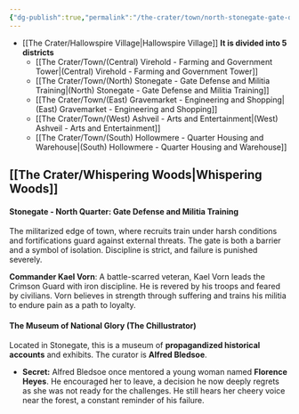 ```yaml
---
{"dg-publish":true,"permalink":"/the-crater/town/north-stonegate-gate-defense-and-militia-training/"}
---
```


- [[The Crater/Hallowspire Village\|Hallowspire Village]]
**It is divided into 5 districts**
    - [[The Crater/Town/(Central) Virehold - Farming and Government Tower\|(Central) Virehold - Farming and Government Tower]] 
    - [[The Crater/Town/(North) Stonegate - Gate Defense and Militia Training\|(North) Stonegate - Gate Defense and Militia Training]]
    - [[The Crater/Town/(East) Gravemarket - Engineering and Shopping\|(East) Gravemarket - Engineering and Shopping]]
    - [[The Crater/Town/(West) Ashveil - Arts and Entertainment\|(West) Ashveil - Arts and Entertainment]] 
    - [[The Crater/Town/(South) Hollowmere - Quarter Housing and Warehouse\|(South) Hollowmere - Quarter Housing and Warehouse]]

## [[The Crater/Whispering Woods\|Whispering Woods]]
#### Stonegate - North Quarter: Gate Defense and Militia Training
The militarized edge of town, where recruits train under harsh conditions and fortifications guard against external threats. The gate is both a barrier and a symbol of isolation. Discipline is strict, and failure is punished severely.

**Commander Kael Vorn**: A battle-scarred veteran, Kael Vorn leads the Crimson Guard with iron discipline. He is revered by his troops and feared by civilians. Vorn believes in strength through suffering and trains his militia to endure pain as a path to loyalty.


#### **The Museum of National Glory (The Chillustrator)**
Located in Stonegate, this is a museum of **propagandized historical accounts** and exhibits. The curator is **Alfred Bledsoe**.

- **Secret:** Alfred Bledsoe once mentored a young woman named **Florence Heyes**. He encouraged her to leave, a decision he now deeply regrets as she was not ready for the challenges. He still hears her cheery voice near the forest, a constant reminder of his failure.